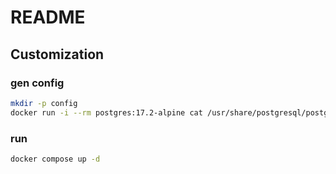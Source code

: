 # README

## Customization

### gen config 

```bash
mkdir -p config
docker run -i --rm postgres:17.2-alpine cat /usr/share/postgresql/postgresql.conf.sample > ./config/postgresql.conf
```

### run

```bash
docker compose up -d
```